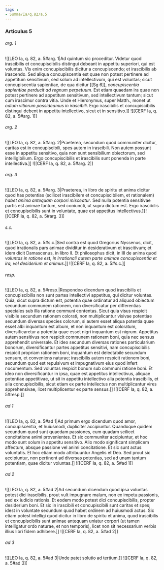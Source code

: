 ```yaml
---
tags : 
- Summa/Ia/q.82/a.5
---
```


### Articulus 5

###### arg. 1
![[LEO Ia, q. 82, a. 5#arg. 1|Ad quintum sic proceditur. Videtur quod irascibilis et concupiscibilis distingui debeant in appetitu superiori, qui est voluntas. Vis enim concupiscibilis dicitur a concupiscendo; et irascibilis ab irascendo. Sed aliqua concupiscentia est quae non potest pertinere ad appetitum sensitivum, sed solum ad intellectivum, qui est voluntas; sicut concupiscentia sapientiae, de qua dicitur [[Sg 6]], *concupiscentia sapientiae perducit ad regnum perpetuum*. Est etiam quaedam ira quae non potest pertinere ad appetitum sensitivum, sed intellectivum tantum; sicut cum irascimur contra vitia. Unde et Hieronymus, super Matth., monet ut *odium vitiorum possideamus in irascibili*. Ergo irascibilis et concupiscibilis distingui debent in appetitu intellectivo, sicut et in sensitivo.]]
![[CERF Ia, q. 82, a. 5#arg. 1]]

###### arg. 2
![[LEO Ia, q. 82, a. 5#arg. 2|Praeterea, secundum quod communiter dicitur, caritas est in concupiscibili, spes autem in irascibili. Non autem possunt esse in appetitu sensitivo, quia non sunt sensibilium obiectorum, sed intelligibilium. Ergo concupiscibilis et irascibilis sunt ponenda in parte intellectiva.]]
![[CERF Ia, q. 82, a. 5#arg. 2]]

###### arg. 3
![[LEO Ia, q. 82, a. 5#arg. 3|Praeterea, in libro de spiritu et anima dicitur quod has potentias (scilicet irascibilem et concupiscibilem, et rationalem) *habet anima antequam corpori misceatur*. Sed nulla potentia sensitivae partis est animae tantum, sed coniuncti, ut supra dictum est. Ergo irascibilis et concupiscibilis sunt in voluntate, quae est appetitus intellectivus.]]
![[CERF Ia, q. 82, a. 5#arg. 3]]

###### s.c.
![[LEO Ia, q. 82, a. 5#s.c.|Sed contra est quod Gregorius Nyssenus, dicit, quod irrationalis pars animae dividitur in desiderativum et irascitivum; et idem dicit Damascenus, in libro II. Et philosophus dicit, in III de anima quod *voluntas in ratione est, in irrationali autem parte animae concupiscentia et ira, vel desiderium et animus*.]]
![[CERF Ia, q. 82, a. 5#s.c.]]

###### resp.
![[LEO Ia, q. 82, a. 5#resp.|Respondeo dicendum quod irascibilis et concupiscibilis non sunt partes intellectivi appetitus, qui dicitur voluntas. Quia, sicut supra dictum est, potentia quae ordinatur ad aliquod obiectum secundum communem rationem, non diversificatur per differentias speciales sub illa ratione communi contentas. Sicut quia visus respicit visibile secundum rationem colorati, non multiplicantur visivae potentiae secundum diversas species colorum, si autem esset aliqua potentia quae esset albi inquantum est album, et non inquantum est coloratum, diversificaretur a potentia quae esset nigri inquantum est nigrum. Appetitus autem sensitivus non respicit communem rationem boni, quia nec sensus apprehendit universale. Et ideo secundum diversas rationes particularium bonorum, diversificantur partes appetitus sensitivi, nam concupiscibilis respicit propriam rationem boni, inquantum est delectabile secundum sensum, et conveniens naturae; irascibilis autem respicit rationem boni, secundum quod est repulsivum et impugnativum eius quod infert nocumentum. Sed voluntas respicit bonum sub communi ratione boni. Et ideo non diversificantur in ipsa, quae est appetitus intellectivus, aliquae potentiae appetitivae, ut sit in appetitu intellectivo alia potentia irascibilis, et alia concupiscibilis, sicut etiam ex parte intellectus non multiplicantur vires apprehensivae, licet multiplicentur ex parte sensus.]]
![[CERF Ia, q. 82, a. 5#resp.]]

###### ad 1
![[LEO Ia, q. 82, a. 5#ad 1|Ad primum ergo dicendum quod amor, concupiscentia, et huiusmodi, dupliciter accipiuntur. Quandoque quidem secundum quod sunt quaedam passiones, cum quadam scilicet concitatione animi provenientes. Et sic communiter accipiuntur, et hoc modo sunt solum in appetitu sensitivo. Alio modo significant simplicem affectum, absque passione vel animi concitatione. Et sic sunt actus voluntatis. Et hoc etiam modo attribuuntur Angelis et Deo. Sed prout sic accipiuntur, non pertinent ad diversas potentias, sed ad unam tantum potentiam, quae dicitur voluntas.]]
![[CERF Ia, q. 82, a. 5#ad 1]]

###### ad 2
![[LEO Ia, q. 82, a. 5#ad 2|Ad secundum dicendum quod ipsa voluntas potest dici irascibilis, prout vult impugnare malum, non ex impetu passionis, sed ex iudicio rationis. Et eodem modo potest dici concupiscibilis, propter desiderium boni. Et sic in irascibili et concupiscibili sunt caritas et spes; idest in voluntate secundum quod habet ordinem ad huiusmodi actus. Sic etiam potest intelligi quod dicitur in libro de spiritu et anima, quod irascibilis et concupiscibilis sunt animae antequam uniatur corpori (ut tamen intelligatur ordo naturae, et non temporis), licet non sit necessarium verbis illius libri fidem adhibere.]]
![[CERF Ia, q. 82, a. 5#ad 2]]

###### ad 3
![[LEO Ia, q. 82, a. 5#ad 3|Unde patet solutio ad tertium.]]
![[CERF Ia, q. 82, a. 5#ad 3]]

